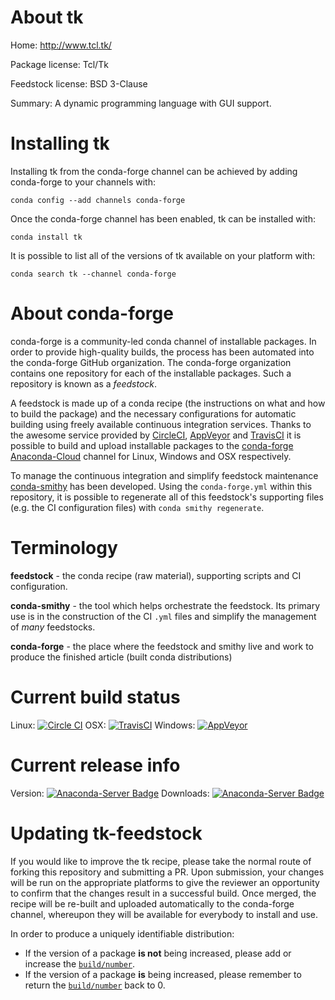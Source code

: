 About tk
========

Home: http://www.tcl.tk/

Package license: Tcl/Tk

Feedstock license: BSD 3-Clause

Summary: A dynamic programming language with GUI support.



Installing tk
=============

Installing tk from the conda-forge channel can be achieved by adding conda-forge to your channels with:

```
conda config --add channels conda-forge
```

Once the conda-forge channel has been enabled, tk can be installed with:

```
conda install tk
```

It is possible to list all of the versions of tk available on your platform with:

```
conda search tk --channel conda-forge
```


About conda-forge
=================

conda-forge is a community-led conda channel of installable packages.
In order to provide high-quality builds, the process has been automated into the
conda-forge GitHub organization. The conda-forge organization contains one repository 
for each of the installable packages. Such a repository is known as a *feedstock*.

A feedstock is made up of a conda recipe (the instructions on what and how to build
the package) and the necessary configurations for automatic building using freely
available continuous integration services. Thanks to the awesome service provided by
[CircleCI](https://circleci.com/), [AppVeyor](http://www.appveyor.com/)
and [TravisCI](https://travis-ci.org/) it is possible to build and upload installable
packages to the [conda-forge](https://anaconda.org/conda-forge)
[Anaconda-Cloud](http://docs.anaconda.org/) channel for Linux, Windows and OSX respectively.

To manage the continuous integration and simplify feedstock maintenance
[conda-smithy](http://github.com/conda-forge/conda-smithy) has been developed.
Using the ``conda-forge.yml`` within this repository, it is possible to regenerate all of
this feedstock's supporting files (e.g. the CI configuration files) with ``conda smithy regenerate``.


Terminology
===========

**feedstock** - the conda recipe (raw material), supporting scripts and CI configuration.

**conda-smithy** - the tool which helps orchestrate the feedstock.
                   Its primary use is in the construction of the CI ``.yml`` files
                   and simplify the management of *many* feedstocks.

**conda-forge** - the place where the feedstock and smithy live and work to
                  produce the finished article (built conda distributions)

Current build status
====================

Linux: [![Circle CI](https://circleci.com/gh/conda-forge/tk-feedstock.svg?style=svg)](https://circleci.com/gh/conda-forge/tk-feedstock)
OSX: [![TravisCI](https://travis-ci.org/conda-forge/tk-feedstock.svg?branch=master)](https://travis-ci.org/conda-forge/tk-feedstock) 
Windows: [![AppVeyor](https://ci.appveyor.com/api/projects/status/github/conda-forge/tk-feedstock?svg=True)](https://ci.appveyor.com/project/conda-forge/tk-feedstock/branch/master)

Current release info
====================
Version: [![Anaconda-Server Badge](https://anaconda.org/conda-forge/tk/badges/version.svg)](https://anaconda.org/conda-forge/tk)
Downloads: [![Anaconda-Server Badge](https://anaconda.org/conda-forge/tk/badges/downloads.svg)](https://anaconda.org/conda-forge/tk)


Updating tk-feedstock
=====================

If you would like to improve the tk recipe, please take the normal
route of forking this repository and submitting a PR. Upon submission, your changes will
be run on the appropriate platforms to give the reviewer an opportunity to confirm that the
changes result in a successful build. Once merged, the recipe will be re-built and uploaded
automatically to the conda-forge channel, whereupon they will be available for everybody to
install and use.

In order to produce a uniquely identifiable distribution:
 * If the version of a package **is not** being increased, please add or increase
   the [``build/number``](http://conda.pydata.org/docs/building/meta-yaml.html#build-number-and-string). 
 * If the version of a package **is** being increased, please remember to return
   the [``build/number``](http://conda.pydata.org/docs/building/meta-yaml.html#build-number-and-string)
   back to 0.
